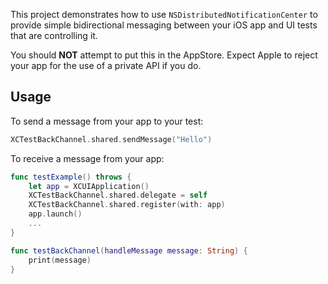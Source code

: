 This project demonstrates how to use `NSDistributedNotificationCenter` to provide simple bidirectional messaging between your iOS app and UI tests that are controlling it.

You should **NOT** attempt to put this in the AppStore. Expect Apple to reject your app for the use of a private API if you do.

## Usage

To send a message from your app to your test:

```swift
XCTestBackChannel.shared.sendMessage("Hello")
```

To receive a message from your app:

```swift
func testExample() throws {
    let app = XCUIApplication()
    XCTestBackChannel.shared.delegate = self
    XCTestBackChannel.shared.register(with: app)
    app.launch()
    ...
}

func testBackChannel(handleMessage message: String) {
    print(message)
}
```

